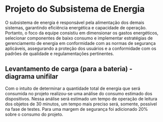 # **Projeto do Subsistema de Energia**
O subsistema de energia é responsável pela alimentação dos demais sistemas, garantindo eficiência energética e capacidade de operação. Portanto, o foco da equipe consistiu em dimensionar os gastos energéticos, selecionar componentes de baixo consumo e implementar estratégias de gerenciamento de energia em conformidade com as normas de segurança aplicáveis, assegurando a proteção dos usuários e a conformidade com os padrões de qualidade e regulamentações pertinentes.

## **Levantamento de carga (para a bateria) - diagrama unifilar**
Com o intuito de determinar a quantidade total de energia que será consumida no projeto realizou-se uma análise do consumo estimado dos dispositivos. Nessa análise será estimado um tempo de operação de leitura dos objetos de 30 minutos, um tempo mais preciso será, somente, possível na fase de testes. Para uma margem de segurança foi adicionado 20% sobre o consumo do projeto.
